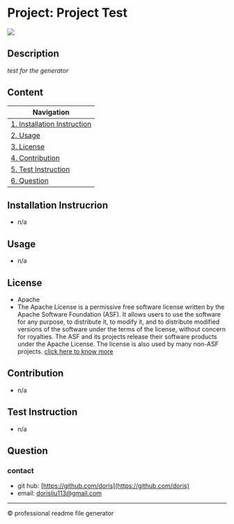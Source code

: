  # Project: Project Test
  <img src='https://img.shields.io/badge/license-%7BApache%7D-blue.svg'> 
  
  ## Description
  *test for the generator*
  
  ## Content
  | Navigation  | 
  | ---------------- |
  | [1. Installation Instruction](#Installation-Instrucrion) | 
  | [2. Usage](#Usage)                           | 
  | [3. License](#License)                       | 
  | [4. Contribution](#Contribution)             | 
  | [5. Test Instruction](#Test-Instruction)     | 
  | [6. Question](#Question)                     | 
  
  ## Installation Instrucrion
  * n/a
  
  ## Usage
  * n/a
  
  ## License
  * Apache  
  * The Apache License is a permissive free software license written by the Apache Software Foundation (ASF). It allows users to use the software for any purpose, to distribute it, to modify it, and to distribute modified versions of the software under the terms of the license, without concern for royalties. The ASF and its projects release their software products under the Apache License. The license is also used by many non-ASF projects. [click here to know more](https://en.wikipedia.org/wiki/Apache_License)


  ## Contribution
  * n/a
  
  ## Test Instruction
  * n/a
  
  ## Question
  ### contact
  * git hub: [https://github.com/doris](https://github.com/doris)
  * email: dorisliu113@gmail.com
  
  ---
  
  © professional readme file generator
  